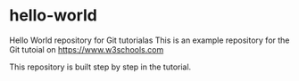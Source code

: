 # hello-world
Hello World repository for Git tutorialas
This is an example repository for the Git tutoial on https://www.w3schools.com

This repository is built step by step in the tutorial.